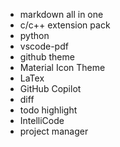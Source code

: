 -   markdown all in one
-   c/c++ extension pack
-   python
-   vscode-pdf
-   github theme
-   Material Icon Theme
-   LaTex
-   GitHub Copilot
-   diff
-   todo highlight
-   IntelliCode
-   project manager
